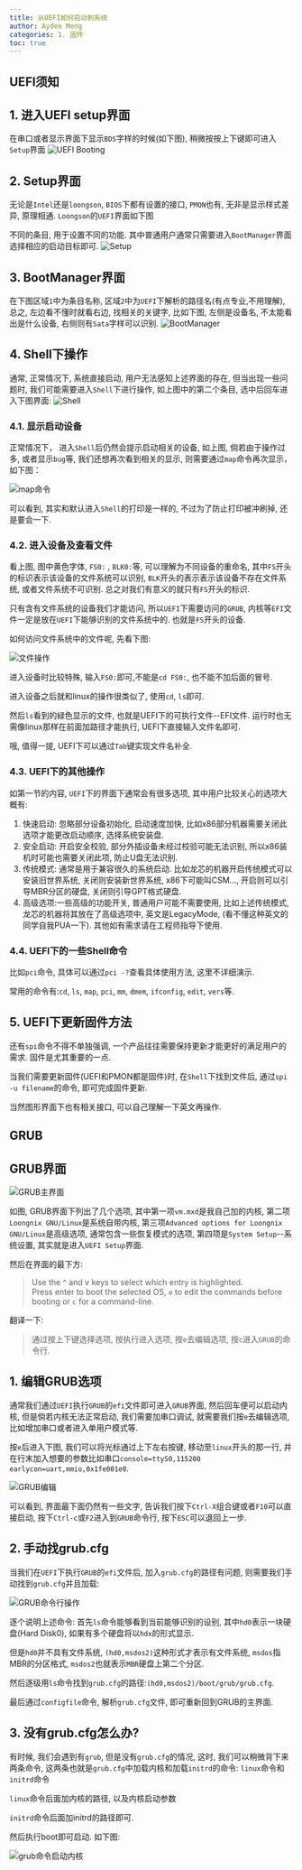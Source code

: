 ```yaml
---
title: 从UEFI如何启动到系统
author: Ayden Meng
categories: 1. 固件
toc: true
---
```


## UEFI须知

## 1. 进入UEFI setup界面

在串口或者显示界面下显示`BDS`字样的时候(如下图), 稍微按按上下键即可进入`Setup`界面
![UEFI Booting](/images/uefi/1.png)

## 2. Setup界面

无论是`Intel`还是`loongson`, `BIOS`下都有设置的接口, `PMON`也有, 无非是显示样式差异, 原理相通. `Loongson`的`UEFI`界面如下图

不同的条目, 用于设置不同的功能. 其中普通用户通常只需要进入`BootManager`界面选择相应的启动目标即可.
![Setup](/images/uefi/2.png)

## 3. BootManager界面

在下图区域`1`中为条目名称, 区域`2`中为`UEFI`下解析的路径名(有点专业,不用理解), 总之, 左边看不懂时就看右边, 找相关的关键字, 比如下图, 左侧是设备名, 不太能看出是什么设备, 右侧则有`Sata`字样可以识别.
![BootManager](/images/uefi/3.png)

## 4. Shell下操作

通常, 正常情况下, 系统直接启动, 用户无法感知上述界面的存在, 但当出现一些问题时, 我们可能需要进入`Shell`下进行操作, 如上图中的第二个条目, 选中后回车进入下图界面:
![Shell](/images/uefi/4.png)

### 4.1. 显示启动设备

正常情况下， 进入`Shell`后仍然会提示启动相关的设备, 如上图, 倘若由于操作过多, 或者显示`bug`等, 我们还想再次看到相关的显示, 则需要通过`map`命令再次显示，如下图：

![map命令](/images/uefi/5.png)

可以看到, 其实和默认进入`Shell`的打印是一样的, 不过为了防止打印被冲刷掉, 还是要会一下.

### 4.2. 进入设备及查看文件

看上图, 图中黄色字体, `FS0:` , `BLK0:`等, 可以理解为不同设备的重命名, 其中`FS`开头的标识表示该设备的文件系统可以识别, `BLK`开头的表示表示该设备不存在文件系统, 或者文件系统不可识别. 总之对我们有意义的就只有`FS`开头的标识.

只有含有文件系统的设备我们才能访问, 所以`UEFI`下需要访问的`GRUB`, 内核等`EFI`文件一定是放在`UEFI`下能够识别的文件系统中的. 也就是`FS`开头的设备.

如何访问文件系统中的文件呢, 先看下图:

![文件操作](/images/uefi/6.png)

进入设备时比较特殊, 输入`FS0:`即可,不能是`cd FS0:`, 也不能不加后面的冒号.

进入设备之后就和linux的操作很类似了, 使用`cd`, `ls`即可.

然后`ls`看到的緑色显示的文件, 也就是UEFI下的可执行文件--EFI文件. 运行时也无需像linux那样在前面加路径才能执行, UEFI下直接输入文件名即可.

哦, 值得一提, UEFI下可以通过`Tab`键实现文件名补全.

### 4.3. UEFI下的其他操作

如第一节的内容, `UEFI`下的界面下通常会有很多选项, 其中用户比较关心的选项大概有:

1. 快速启动: 忽略部分设备初始化, 启动速度加快, 比如x86部分机器需要关闭此选项才能更改启动顺序, 选择系统安装盘.
2. 安全启动: 开启安全校验, 部分外插设备未经过校验可能无法识别, 所以x86装机时可能也需要关闭此项, 防止U盘无法识别.
3. 传统模式: 通常是用于兼容很久的系统启动. 比如龙芯的机器开启传统模式可以安装旧世界系统, 关闭则安装新世界系统, x86下可能叫CSM..., 开启则可以引导MBR分区的硬盘, 关闭则引导GPT格式硬盘.
4. 高级选项:一些高级的功能开关, 普通用户可能不需要使用, 比如上述传统模式, 龙芯的机器将其放在了高级选项中, 英文是LegacyMode, (看不懂这种英文的同学自我PUA一下). 其他如有需求请在工程师指导下使用.

### 4.4. UEFI下的一些Shell命令
比如`pci`命令, 具体可以通过`pci -?`查看具体使用方法, 这里不详细演示.

常用的命令有:`cd`, `ls`, `map`, `pci`, `mm`, `dmem`, `ifconfig`, `edit`, `vers`等.

## 5. UEFI下更新固件方法

还有`spi`命令不得不单独强调, 一个产品往往需要保持更新才能更好的满足用户的需求. 固件是尤其重要的一点.

当我们需要更新固件(UEFI和PMON都是固件)时, 在`Shell`下找到文件后, 通过`spi -u filename`的命令, 即可完成固件更新.

当然图形界面下也有相关接口, 可以自己理解一下英文再操作.

## GRUB

## GRUB界面

![GRUB主界面](/images/uefi/7.png)

如图, GRUB界面下列出了几个选项, 其中第一项`vm.mxd`是我自己加的内核, 第二项`Loongnix GNU/Linux`是系统自带内核, 第三项`Advanced options for Loongnix GNU/Linux`是高级选项, 通常包含一些恢复模式的选项, 第四项是`System Setup`--系统设置, 其实就是进入`UEFI Setup`界面.

然后在界面的最下方:

> Use the ^ and v keys to select which entry is highlighted.   
> Press enter to boot the selected OS, `e` to edit the commands
> before booting or `c` for a command-line.                    

翻译一下:

> 通过按上下键选择选项, 按执行进入选项, 按`e`去编辑选项, 按`c`进入`GRUB`的命令行.

## 1. 编辑GRUB选项

通常我们通过`UEFI`执行`GRUB`的`efi`文件即可进入`GRUB`界面, 然后回车便可以启动内核, 但是倘若内核无法正常启动, 我们需要加串口调试, 就需要我们按`e`去编辑选项, 比如增加串口或者进入单用户模式等.

按`e`后进入下图, 我们可以将光标通过上下左右按键, 移动至`linux`开头的那一行, 并在行末加入想要的参数比如串口`console=ttyS0,115200 earlycon=uart,mmio,0x1fe001e0`.

![GRUB编辑](/images/uefi/8.png)

可以看到, 界面最下面仍然有一些文字, 告诉我们按下`Ctrl-X`组合键或者`F10`可以直接启动, 按下`Ctrl-c`或`F2`进入到`GRUB`命令行, 按下`ESC`可以退回上一步.

## 2. 手动找grub.cfg

当我们在`UEFI`下执行`GRUB`的`efi`文件后, 加入`grub.cfg`的路径有问题, 则需要我们手动找到`grub.cfg`并且加载:

![GRUB命令行操作](/images/uefi/9.png)

逐个说明上述命令: 首先`ls`命令能够看到当前能够识别的设别, 其中`hd0`表示一块硬盘(Hard Disk0), 如果有多个硬盘将以`hdx`的形式显示. 

但是`hd0`并不具有文件系统, `(hd0,msdos2)`这种形式才表示有文件系统, `msdos`指MBR的分区格式, `msdos2`也就表示`MBR`硬盘上第二个分区.

然后逐级用`ls`命令找到`grub.cfg`的路径:`(hd0,msdos2)/boot/grub/grub.cfg`.

最后通过`configfile`命令, 解析`grub.cfg`文件, 即可重新回到GRUB的主界面.

## 3. 没有grub.cfg怎么办?

有时候, 我们会遇到有`grub`, 但是没有`grub.cfg`的情况, 这时, 我们可以稍微背下来两条命令, 这两条也就是`grub.cfg`中加载内核和加载`initrd`的命令: `linux`命令和`initrd`命令

`linux`命令后面加内核的路径, 以及内核启动参数

`initrd`命令后面加initrd的路径即可.

然后执行boot即可启动. 如下图:

![grub命令启动内核](/images/uefi/10.png)
